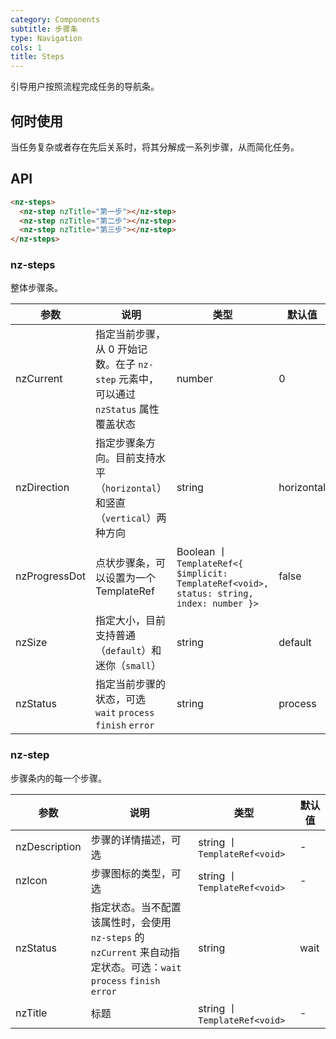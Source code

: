 ```yaml
---
category: Components
subtitle: 步骤条
type: Navigation
cols: 1
title: Steps
---
```


引导用户按照流程完成任务的导航条。

## 何时使用

当任务复杂或者存在先后关系时，将其分解成一系列步骤，从而简化任务。

## API

```html
<nz-steps>
  <nz-step nzTitle="第一步"></nz-step>
  <nz-step nzTitle="第二步"></nz-step>
  <nz-step nzTitle="第三步"></nz-step>
</nz-steps>
```

### nz-steps

整体步骤条。

| 参数 | 说明 | 类型 | 默认值 |
| --- | --- | --- | --- |
| nzCurrent | 指定当前步骤，从 0 开始记数。在子 `nz-step` 元素中，可以通过 `nzStatus` 属性覆盖状态 | number | 0 |
| nzDirection | 指定步骤条方向。目前支持水平（`horizontal`）和竖直（`vertical`）两种方向 | string | horizontal |
| nzProgressDot | 点状步骤条，可以设置为一个 TemplateRef | Boolean 丨 `TemplateRef<{ $implicit: TemplateRef<void>, status: string, index: number }>` | false |
| nzSize | 指定大小，目前支持普通（`default`）和迷你（`small`） | string | default |
| nzStatus | 指定当前步骤的状态，可选 `wait` `process` `finish` `error` | string | process |

### nz-step

步骤条内的每一个步骤。

| 参数 | 说明 | 类型 | 默认值 |
| --- | --- | --- | --- |
| nzDescription | 步骤的详情描述，可选 | string 丨 `TemplateRef<void>` | - |
| nzIcon | 步骤图标的类型，可选 | string 丨 `TemplateRef<void>` | - |
| nzStatus | 指定状态。当不配置该属性时，会使用 `nz-steps` 的 `nzCurrent` 来自动指定状态。可选：`wait` `process` `finish` `error` | string | wait |
| nzTitle | 标题 | string 丨 `TemplateRef<void>` | - |
